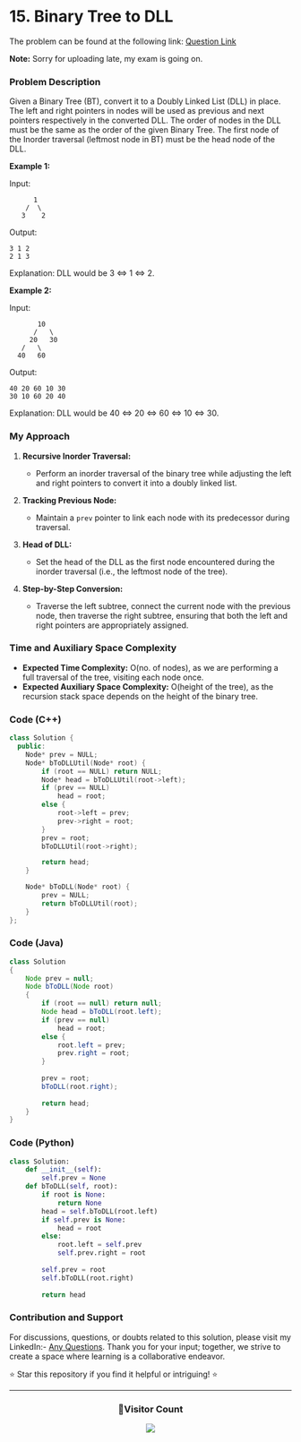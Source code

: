 # **15. Binary Tree to DLL**

The problem can be found at the following link: [Question Link](https://www.geeksforgeeks.org/problems/binary-tree-to-dll/1)

**Note:** Sorry for uploading late, my exam is going on.

### Problem Description

Given a Binary Tree (BT), convert it to a Doubly Linked List (DLL) in place. The left and right pointers in nodes will be used as previous and next pointers respectively in the converted DLL. The order of nodes in the DLL must be the same as the order of the given Binary Tree. The first node of the Inorder traversal (leftmost node in BT) must be the head node of the DLL.

**Example 1:**

Input:
```
      1
    /  \
   3    2
```
Output:
```
3 1 2 
2 1 3
```

Explanation: DLL would be 3 <=> 1 <=> 2.

**Example 2:**

Input:
```
       10
      /   \
     20   30
   /   \
  40   60
```
Output:
```
40 20 60 10 30 
30 10 60 20 40
```

Explanation: DLL would be 40 <=> 20 <=> 60 <=> 10 <=> 30.

### My Approach

1. **Recursive Inorder Traversal:**
   - Perform an inorder traversal of the binary tree while adjusting the left and right pointers to convert it into a doubly linked list.

2. **Tracking Previous Node:**
   - Maintain a `prev` pointer to link each node with its predecessor during traversal.

3. **Head of DLL:**
   - Set the head of the DLL as the first node encountered during the inorder traversal (i.e., the leftmost node of the tree).

4. **Step-by-Step Conversion:**
   - Traverse the left subtree, connect the current node with the previous node, then traverse the right subtree, ensuring that both the left and right pointers are appropriately assigned.

### Time and Auxiliary Space Complexity

- **Expected Time Complexity:** O(no. of nodes), as we are performing a full traversal of the tree, visiting each node once.
- **Expected Auxiliary Space Complexity:** O(height of the tree), as the recursion stack space depends on the height of the binary tree.

### Code (C++)

```cpp
class Solution {
  public:
    Node* prev = NULL;
    Node* bToDLLUtil(Node* root) {
        if (root == NULL) return NULL;
        Node* head = bToDLLUtil(root->left);
        if (prev == NULL)
            head = root; 
        else {
            root->left = prev; 
            prev->right = root;
        }
        prev = root;
        bToDLLUtil(root->right);

        return head;
    }

    Node* bToDLL(Node* root) {
        prev = NULL; 
        return bToDLLUtil(root);
    }
};
```

### Code (Java)

```java
class Solution
{
    Node prev = null;
    Node bToDLL(Node root)
    {
        if (root == null) return null;
        Node head = bToDLL(root.left);
        if (prev == null) 
            head = root;
        else {
            root.left = prev;
            prev.right = root;
        }
        
        prev = root; 
        bToDLL(root.right);
        
        return head; 
    }
}
```

### Code (Python)

```python
class Solution:
    def __init__(self):
        self.prev = None
    def bToDLL(self, root):
        if root is None:
            return None
        head = self.bToDLL(root.left)
        if self.prev is None:
            head = root
        else:
            root.left = self.prev
            self.prev.right = root
        
        self.prev = root  
        self.bToDLL(root.right)
        
        return head
```

### Contribution and Support

For discussions, questions, or doubts related to this solution, please visit my LinkedIn:- [Any Questions](https://www.linkedin.com/in/het-patel-8b110525a/). Thank you for your input; together, we strive to create a space where learning is a collaborative endeavor.

⭐ Star this repository if you find it helpful or intriguing! ⭐

---
<div align=center>
  <h3><b>📍Visitor Count</b></h3>
</div>

<p align="center" >   
  <img src="https://profile-counter.glitch.me/Hunterdii/count.svg" />  
</p>

